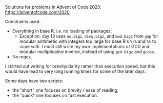 Solutions for problems in Advent of Code 2020: https://adventofcode.com/2020

Constraints used:
- Everything in base R, i.e. no loading of packages;
  - Exception: day 13 uses `as.bigz`, `divq.bigz`, and `mod.bigz` from `gmp` for modular arithmetic with integers too large for base R's `%/%` and `%%` to cope with. I must still write my own implementations of GCD and modular multiplicative inverse, instead of using `gcd.bigz` and `gcdex`.
- No regex.

I started out writing for brevity/clarity rather than execution speed, but this would have lead to very long running times for some of the later days.

Some days have two scripts:

- the "short" one focuses on brevity / ease of reading;
- the "quick" one focuses on fast execution.
